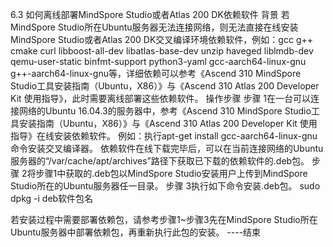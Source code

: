 6.3 如何离线部署MindSpore Studio或者Atlas 200 DK依赖软件
背景
若MindSpore Studio所在Ubuntu服务器无法连接网络，则无法直接在线安装MindSpore Studio或者Atlas 200 DK交叉编译环境依赖软件，例如：gcc g++ cmake curl libboost-all-dev libatlas-base-dev unzip haveged liblmdb-dev  qemu-user-static binfmt-support python3-yaml gcc-aarch64-linux-gnu g++-aarch64-linux-gnu等，详细依赖可以参考《Ascend 310 MindSpore Studio工具安装指南（Ubuntu，X86）》与《Ascend 310 Atlas 200 Developer Kit 使用指导》，此时需要离线部署这些依赖软件。
操作步骤
步骤 1在一台可以连接网络的Ubuntu 16.04.3的服务器中，参考《Ascend 310 MindSpore Studio工具安装指南（Ubuntu，X86）》与《Ascend 310 Atlas 200 Developer Kit 使用指导》在线安装依赖软件。
例如：执行apt-get install gcc-aarch64-linux-gnu命令安装交叉编译器。
依赖软件在线下载完毕后，可以在当前连接网络的Ubuntu服务器的“/var/cache/apt/archives”路径下获取已下载的依赖软件的.deb包。
步骤 2将步骤1中获取的.deb包以MindSpore Studio安装用户上传到MindSpore Studio所在的Ubuntu服务器任一目录。
步骤 3执行如下命令安装.deb包。
sudo dpkg -i deb软件包名

若安装过程中需要部署依赖包，请参考步骤1~步骤3先在MindSpore Studio所在Ubuntu服务器中部署依赖包，再重新执行此包的安装。
----结束

